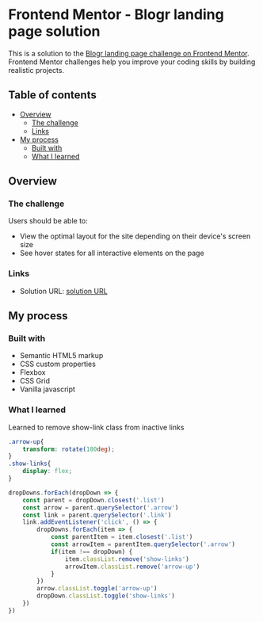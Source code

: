 # Frontend Mentor - Blogr landing page solution

This is a solution to the [Blogr landing page challenge on Frontend Mentor](https://www.frontendmentor.io/challenges/blogr-landing-page-EX2RLAApP). Frontend Mentor challenges help you improve your coding skills by building realistic projects. 

## Table of contents

- [Overview](#overview)
  - [The challenge](#the-challenge)
  - [Links](#links)
- [My process](#my-process)
  - [Built with](#built-with)
  - [What I learned](#what-i-learned)

## Overview

### The challenge

Users should be able to:

- View the optimal layout for the site depending on their device's screen size
- See hover states for all interactive elements on the page

### Links

- Solution URL: [solution URL](https://your-solution-url.com)

## My process

### Built with

- Semantic HTML5 markup
- CSS custom properties
- Flexbox
- CSS Grid
- Vanilla javascript


### What I learned

Learned to remove show-link class from inactive links

```css
.arrow-up{
    transform: rotate(180deg); 
}
.show-links{
    display: flex;
}
```
```js
dropDowns.forEach(dropDown => {
    const parent = dropDown.closest('.list')
    const arrow = parent.querySelector('.arrow')
    const link = parent.querySelector('.link')
    link.addEventListener('click', () => { 
        dropDowns.forEach(item => {
            const parentItem = item.closest('.list')
            const arrowItem = parentItem.querySelector('.arrow')
            if(item !== dropDown) {
                item.classList.remove('show-links')
                arrowItem.classList.remove('arrow-up')
            }
        })
        arrow.classList.toggle('arrow-up')
        dropDown.classList.toggle('show-links')
    })
})
```

